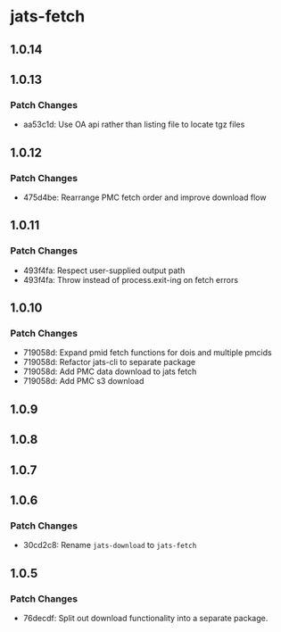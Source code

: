# jats-fetch

## 1.0.14

## 1.0.13

### Patch Changes

- aa53c1d: Use OA api rather than listing file to locate tgz files

## 1.0.12

### Patch Changes

- 475d4be: Rearrange PMC fetch order and improve download flow

## 1.0.11

### Patch Changes

- 493f4fa: Respect user-supplied output path
- 493f4fa: Throw instead of process.exit-ing on fetch errors

## 1.0.10

### Patch Changes

- 719058d: Expand pmid fetch functions for dois and multiple pmcids
- 719058d: Refactor jats-cli to separate package
- 719058d: Add PMC data download to jats fetch
- 719058d: Add PMC s3 download

## 1.0.9

## 1.0.8

## 1.0.7

## 1.0.6

### Patch Changes

- 30cd2c8: Rename `jats-download` to `jats-fetch`

## 1.0.5

### Patch Changes

- 76decdf: Split out download functionality into a separate package.
